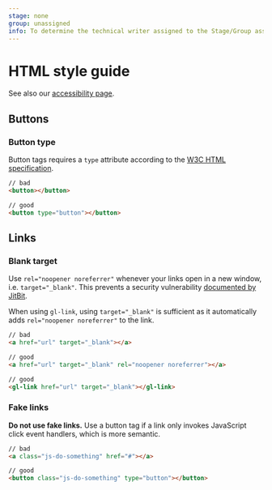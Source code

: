 ```yaml
---
stage: none
group: unassigned
info: To determine the technical writer assigned to the Stage/Group associated with this page, see https://about.gitlab.com/handbook/engineering/ux/technical-writing/#assignments
---
```


# HTML style guide

See also our [accessibility page](../accessibility.md).

## Buttons

### Button type

Button tags requires a `type` attribute according to the [W3C HTML specification](https://www.w3.org/TR/2011/WD-html5-20110525/the-button-element.html#dom-button-type).

```html
// bad
<button></button>

// good
<button type="button"></button>
```

## Links

### Blank target

Use `rel="noopener noreferrer"` whenever your links open in a new window, i.e. `target="_blank"`. This prevents a security vulnerability [documented by JitBit](https://www.jitbit.com/alexblog/256-targetblank---the-most-underestimated-vulnerability-ever/).

When using `gl-link`, using `target="_blank"` is sufficient as it automatically adds `rel="noopener noreferrer"` to the link.

```html
// bad
<a href="url" target="_blank"></a>

// good
<a href="url" target="_blank" rel="noopener noreferrer"></a>

// good
<gl-link href="url" target="_blank"></gl-link>
```

### Fake links

**Do not use fake links.** Use a button tag if a link only invokes JavaScript click event handlers, which is more semantic.

```html
// bad
<a class="js-do-something" href="#"></a>

// good
<button class="js-do-something" type="button"></button>
```
